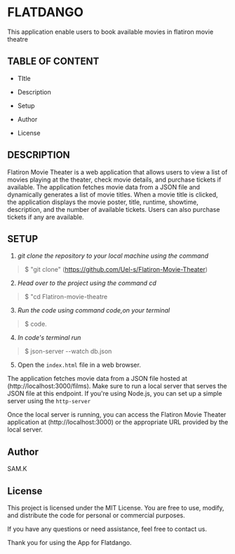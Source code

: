 # FLATDANGO

This application enable users to book available movies in flatiron movie theatre

## TABLE OF CONTENT

- TItle

- Description

- Setup

- Author

- License

## DESCRIPTION

Flatiron Movie Theater is a web application that allows users to view a list of movies playing at the theater, check movie details, and purchase tickets if available. The application fetches movie data from a JSON file and dynamically generates a list of movie titles. When a movie title is clicked, the application displays the movie poster, title, runtime, showtime, description, and the number of available tickets. Users can also purchase tickets if any are available.

## SETUP

 1. _git clone the repository to your local machine using the command_

 >$ "git clone" (https://github.com/Uel-s/Flatiron-Movie-Theater)

2. _Head over to the project using the command cd_

 >$ "cd Flatiron-movie-theatre

3. _Run the code using command code,on your terminal_

 >$ code.

4. _In code's terminal run_

  >$ json-server --watch db.json

5.  Open the `index.html` file in a web browser.  

 The application fetches movie data from a JSON file hosted at (http://localhost:3000/films). Make sure to run a local server that serves the JSON file at this endpoint. If you're using Node.js, you can set up a simple server using the `http-server` 

Once the local server is running, you can access the Flatiron Movie Theater application at (http://localhost:3000) or the appropriate URL provided by the local server.

## Author

SAM.K

## License

This project is licensed under the MIT License. You are free to use, modify, and distribute the code for personal or commercial purposes.

If you have any questions or need assistance, feel free to contact us.

Thank you for using the App for Flatdango.
